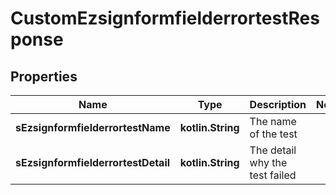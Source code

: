 
# CustomEzsignformfielderrortestResponse

## Properties
| Name | Type | Description | Notes |
| ------------ | ------------- | ------------- | ------------- |
| **sEzsignformfielderrortestName** | **kotlin.String** | The name of the test |  |
| **sEzsignformfielderrortestDetail** | **kotlin.String** | The detail why the test failed |  |



